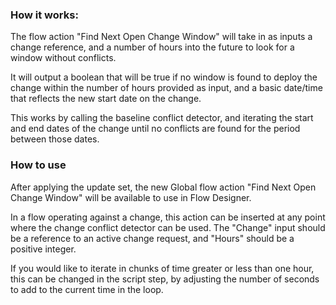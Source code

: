 <h3>How it works:</h3>
The flow action "Find Next Open Change Window" will take in as inputs a change reference, and a number of hours into the future to look for a window without conflicts. 



It will output a boolean that will be true if no window is found to deploy the change within the number of hours provided as input, and a basic date/time that reflects the new start date on the change. 


This works by calling the baseline conflict detector, and iterating the start and end dates of the change until no conflicts are found for the period between those dates.

<h3>How to use</h3>

After applying the update set, the new Global flow action "Find Next Open Change Window" will be available to use in Flow Designer. 


In a flow operating against a change, this action can be inserted at any point where the change conflict detector can be used. The "Change" input should be a reference to an active change request, and "Hours" should be a positive integer.


If you would like to iterate in chunks of time greater or less than one hour, this can be changed in the script step, by adjusting the number of seconds to add to the current time in the loop.
